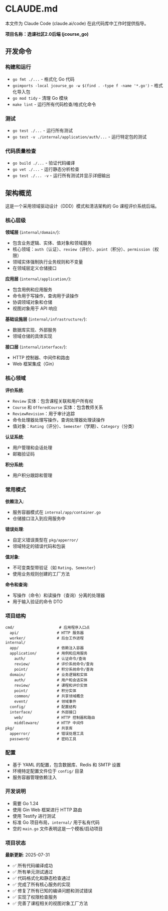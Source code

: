 # CLAUDE.md

本文件为 Claude Code (claude.ai/code) 在此代码库中工作时提供指导。

**项目名称：选课社区2.0后端 (jcourse_go)**

## 开发命令

### 构建和运行
- `go fmt ./...` - 格式化 Go 代码
- `goimports -local jcourse_go -w $(find . -type f -name '*.go')` - 格式化导入包
- `go mod tidy` - 清理 Go 模块
- `make lint` - 运行所有代码检查/格式化命令

### 测试
- `go test ./...` - 运行所有测试
- `go test -v ./internal/application/auth/...` - 运行特定包的测试

### 代码质量检查
- `go build ./...` - 验证代码编译
- `go vet ./...` - 运行静态分析检查
- `go test ./... -v` - 运行所有测试并显示详细输出

## 架构概览

这是一个采用领域驱动设计（DDD）模式和清洁架构的 Go 课程评价系统后端。

### 核心层级

**领域层** (`internal/domain/`):
- 包含业务逻辑、实体、值对象和领域服务
- 核心领域：`auth`（认证）、`review`（评价）、`point`（积分）、`permission`（权限）
- 领域实体强制执行业务规则和不变量
- 在领域层定义仓储接口

**应用层** (`internal/application/`):
- 包含用例和应用服务
- 命令用于写操作，查询用于读操作
- 协调领域对象和仓储
- 视图对象用于 API 响应

**基础设施层** (`internal/infrastructure/`):
- 数据库实现、外部服务
- 领域仓储的具体实现

**接口层** (`internal/interface/`):
- HTTP 控制器、中间件和路由
- Web 框架集成（Gin）

### 核心领域

**评价系统**:
- `Review` 实体：包含课程关联和用户所有权
- `Course` 和 `OfferedCourse` 实体：包含教师关系
- `ReviewRevision`：用于审计追踪
- 命令处理器处理写操作，查询处理器处理读操作
- 值对象：`Rating`（评分）、`Semester`（学期）、`Category`（分类）

**认证系统**:
- 用户管理和会话处理
- 邮箱验证码

**积分系统**:
- 用户积分跟踪和管理

### 常用模式

**依赖注入**:
- 服务容器模式在 `internal/app/container.go`
- 仓储接口注入到应用服务中

**错误处理**:
- 自定义错误类型在 `pkg/apperror/`
- 领域特定的错误代码和包装

**值对象**:
- 不可变类型带验证（如 `Rating`、`Semester`）
- 使用业务规则创建的工厂方法

**命令和查询**:
- 写操作（命令）和读操作（查询）分离的处理器
- 用于输入验证的命令 DTO

### 项目结构

```
cmd/                    # 应用程序入口点
  api/                 # HTTP 服务器
  worker/              # 后台工作进程
internal/
  app/                 # 依赖注入容器
  application/         # 用例和应用服务
    auth/              # 认证命令/查询
    review/            # 评价系统命令/查询
    point/             # 积分系统命令/查询
  domain/              # 业务逻辑和实体
    auth/              # 用户和会话实体
    review/            # 课程和评价实体
    point/             # 积分实体
    common/            # 共享领域概念
    event/             # 领域事件
  config/              # 配置结构
  interface/           # 外部接口
    web/               # HTTP 控制器和路由
    middleware/        # HTTP 中间件
pkg/                   # 共享库
  apperror/            # 错误处理工具
  password/            # 密码工具
```

### 配置

- 基于 YAML 的配置，包含数据库、Redis 和 SMTP 设置
- 环境特定配置文件位于 `config/` 目录
- 服务容器管理依赖注入

### 开发说明

- 需要 Go 1.24
- 使用 Gin Web 框架进行 HTTP 路由
- 使用 Testify 进行测试
- 标准 Go 项目布局，`internal/` 用于私有代码
- 空的 `main.go` 文件表明这是一个模板/启动项目

### 项目状态

**最新更新**: 2025-07-31
- ✅ 所有代码编译成功
- ✅ 所有单元测试通过
- ✅ 代码格式化和静态检查通过
- ✅ 完成了所有核心服务的实现
- ✅ 修复了所有已知的编译问题和测试错误
- ✅ 实现了权限检查服务
- ✅ 完善了课程相关的视图对象工厂方法